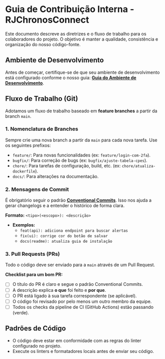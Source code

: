 # Guia de Contribuição Interna - RJChronosConnect

Este documento descreve as diretrizes e o fluxo de trabalho para os colaboradores do projeto. O objetivo é manter a qualidade, consistência e organização do nosso código-fonte.

## Ambiente de Desenvolvimento

Antes de começar, certifique-se de que seu ambiente de desenvolvimento está configurado conforme o nosso guia: **[Guia do Ambiente de Desenvolvimento](DEVELOPMENT.md)**.

## Fluxo de Trabalho (Git)

Adotamos um fluxo de trabalho baseado em **feature branches** a partir da branch `main`.

### 1. Nomenclatura de Branches

Sempre crie uma nova branch a partir da `main` para cada nova tarefa. Use os seguintes prefixos:

- `feature/`: Para novas funcionalidades (ex: `feature/login-com-2fa`).
- `bugfix/`: Para correção de bugs (ex: `bugfix/ajuste-tabela-cpes`).
- `chore/`: Para tarefas de configuração, build, etc. (ex: `chore/atualiza-dockerfile`).
- `docs/`: Para alterações na documentação.

### 2. Mensagens de Commit

É obrigatório seguir o padrão **[Conventional Commits](https://www.conventionalcommits.org/en/v1.0.0/)**. Isso nos ajuda a gerar changelogs e a entender o histórico de forma clara.

**Formato:** `<tipo>(<escopo>): <descrição>`

- **Exemplos:**
  - `feat(api): adiciona endpoint para buscar alertas`
  - `fix(ui): corrige cor do botão de salvar`
  - `docs(readme): atualiza guia de instalação`

### 3. Pull Requests (PRs)

Todo o código deve ser enviado para a `main` através de um Pull Request.

**Checklist para um bom PR:**

- [ ] O título do PR é claro e segue o padrão Conventional Commits.
- [ ] A descrição explica **o que** foi feito e **por que**.
- [ ] O PR está ligado à sua tarefa correspondente (se aplicável).
- [ ] O código foi revisado por pelo menos um outro membro da equipe.
- [ ] Todos os checks da pipeline de CI (GitHub Actions) estão passando (verde).

## Padrões de Código

- O código deve estar em conformidade com as regras do linter configurado no projeto.
- Execute os linters e formatadores locais antes de enviar seu código.
